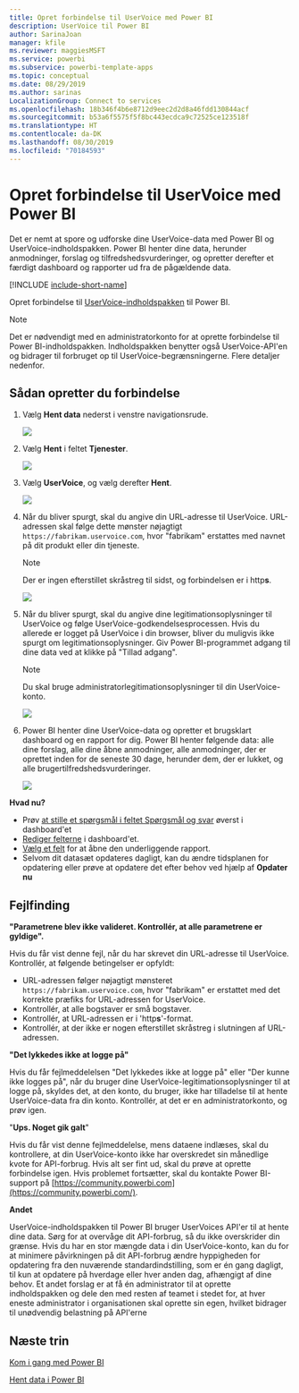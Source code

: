 ```yaml
---
title: Opret forbindelse til UserVoice med Power BI
description: UserVoice til Power BI
author: SarinaJoan
manager: kfile
ms.reviewer: maggiesMSFT
ms.service: powerbi
ms.subservice: powerbi-template-apps
ms.topic: conceptual
ms.date: 08/29/2019
ms.author: sarinas
LocalizationGroup: Connect to services
ms.openlocfilehash: 18b346f4b6e8712d9eec2d2d8a46fdd130844acf
ms.sourcegitcommit: b53a6f5575f5f8bc443ecdca9c72525ce123518f
ms.translationtype: HT
ms.contentlocale: da-DK
ms.lasthandoff: 08/30/2019
ms.locfileid: "70184593"
---
```

# <a name="connect-to-uservoice-with-power-bi"></a>Opret forbindelse til UserVoice med Power BI
Det er nemt at spore og udforske dine UserVoice-data med Power BI og UserVoice-indholdspakken. Power BI henter dine data, herunder anmodninger, forslag og tilfredshedsvurderinger, og opretter derefter et færdigt dashboard og rapporter ud fra de pågældende data.

[!INCLUDE [include-short-name](./includes/service-deprecate-content-packs.md)]

Opret forbindelse til [UserVoice-indholdspakken](https://app.powerbi.com/getdata/services/uservoice) til Power BI.

>[!NOTE]
>Det er nødvendigt med en administratorkonto for at oprette forbindelse til Power BI-indholdspakken. Indholdspakken benytter også UserVoice-API'en og bidrager til forbruget op til UserVoice-begrænsningerne. Flere detaljer nedenfor.

## <a name="how-to-connect"></a>Sådan opretter du forbindelse
1. Vælg **Hent data** nederst i venstre navigationsrude.
   
   ![](media/service-connect-to-uservoice/pbi_getdata.png)
2. Vælg **Hent** i feltet **Tjenester**.
   
   ![](media/service-connect-to-uservoice/pbi_getservices.png) 
3. Vælg **UserVoice**, og vælg derefter **Hent**.
   
   ![](media/service-connect-to-uservoice/uservoice.png)
4. Når du bliver spurgt, skal du angive din URL-adresse til UserVoice. URL-adressen skal følge dette mønster nøjagtigt `https://fabrikam.uservoice.com`, hvor "fabrikam" erstattes med navnet på dit produkt eller din tjeneste.
   
   >[!NOTE]
   >Der er ingen efterstillet skråstreg til sidst, og forbindelsen er i http**s**.
   
   ![](media/service-connect-to-uservoice/capture.png)
5. Når du bliver spurgt, skal du angive dine legitimationsoplysninger til UserVoice og følge UserVoice-godkendelsesprocessen. Hvis du allerede er logget på UserVoice i din browser, bliver du muligvis ikke spurgt om legitimationsoplysninger. Giv Power BI-programmet adgang til dine data ved at klikke på "Tillad adgang".
   
   >[!NOTE]
   >Du skal bruge administratorlegitimationsoplysninger til din UserVoice-konto.
   
   ![](media/service-connect-to-uservoice/capture3.png)
6. Power BI henter dine UserVoice-data og opretter et brugsklart dashboard og en rapport for dig. Power BI henter følgende data: alle dine forslag, alle dine åbne anmodninger, alle anmodninger, der er oprettet inden for de seneste 30 dage, herunder dem, der er lukket, og alle brugertilfredshedsvurderinger.
   
   ![](media/service-connect-to-uservoice/capture4.png)

**Hvad nu?**

* Prøv [at stille et spørgsmål i feltet Spørgsmål og svar](consumer/end-user-q-and-a.md) øverst i dashboard'et
* [Rediger felterne](service-dashboard-edit-tile.md) i dashboard'et.
* [Vælg et felt](consumer/end-user-tiles.md) for at åbne den underliggende rapport.
* Selvom dit datasæt opdateres dagligt, kan du ændre tidsplanen for opdatering eller prøve at opdatere det efter behov ved hjælp af **Opdater nu**

## <a name="troubleshooting"></a>Fejlfinding
**"Parametrene blev ikke valideret. Kontrollér, at alle parametrene er gyldige".**

Hvis du får vist denne fejl, når du har skrevet din URL-adresse til UserVoice. Kontrollér, at følgende betingelser er opfyldt:

* URL-adressen følger nøjagtigt mønsteret `https://fabrikam.uservoice.com`, hvor "fabrikam" er erstattet med det korrekte præfiks for URL-adressen for UserVoice.
* Kontrollér, at alle bogstaver er små bogstaver.
* Kontrollér, at URL-adressen er i 'http**s**'-format.
* Kontrollér, at der ikke er nogen efterstillet skråstreg i slutningen af URL-adressen.

**"Det lykkedes ikke at logge på"**

Hvis du får fejlmeddelelsen "Det lykkedes ikke at logge på" eller "Der kunne ikke logges på", når du bruger dine UserVoice-legitimationsoplysninger til at logge på, skyldes det, at den konto, du bruger, ikke har tilladelse til at hente UserVoice-data fra din konto. Kontrollér, at det er en administratorkonto, og prøv igen.

"**Ups. Noget gik galt**"

Hvis du får vist denne fejlmeddelelse, mens dataene indlæses, skal du kontrollere, at din UserVoice-konto ikke har overskredet sin månedlige kvote for API-forbrug. Hvis alt ser fint ud, skal du prøve at oprette forbindelse igen. Hvis problemet fortsætter, skal du kontakte Power BI-support på [https://community.powerbi.com](https://community.powerbi.com/).

**Andet**  

UserVoice-indholdspakken til Power BI bruger UserVoices API'er til at hente dine data. Sørg for at overvåge dit API-forbrug, så du ikke overskrider din grænse. Hvis du har en stor mængde data i din UserVoice-konto, kan du for at minimere påvirkningen på dit API-forbrug ændre hyppigheden for opdatering fra den nuværende standardindstilling, som er én gang dagligt, til kun at opdatere på hverdage eller hver anden dag, afhængigt af dine behov. Et andet forslag er at få én administrator til at oprette indholdspakken og dele den med resten af teamet i stedet for, at hver eneste administrator i organisationen skal oprette sin egen, hvilket bidrager til unødvendig belastning på API'erne

## <a name="next-steps"></a>Næste trin
[Kom i gang med Power BI](service-get-started.md)

[Hent data i Power BI](service-get-data.md)

